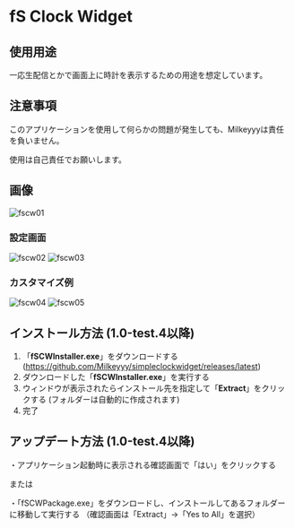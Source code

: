 # fS Clock Widget

## 使用用途
一応生配信とかで画面上に時計を表示するための用途を想定しています。

## 注意事項
このアプリケーションを使用して何らかの問題が発生しても、Milkeyyyは責任を負いません。

使用は自己責任でお願いします。

## 画像
![fscw01](https://user-images.githubusercontent.com/59532514/107040408-8a08fc00-6802-11eb-914a-7fddefdf34be.png)
### 設定画面
![fscw02](https://user-images.githubusercontent.com/59532514/107040424-8ecdb000-6802-11eb-807f-7937aaf3fae9.png)
![fscw03](https://user-images.githubusercontent.com/59532514/107040425-8f664680-6802-11eb-9baf-47f1290e2b8d.png)
### カスタマイズ例
![fscw04](https://user-images.githubusercontent.com/59532514/107040426-8f664680-6802-11eb-8863-59d97d9ac332.png)
![fscw05](https://user-images.githubusercontent.com/59532514/107040432-90977380-6802-11eb-9fb5-75a78dec1a35.png)

## インストール方法 (1.0-test.4以降)
1. 「**fSCWInstaller.exe**」をダウンロードする (https://github.com/Milkeyyy/simpleclockwidget/releases/latest)
2. ダウンロードした「**fSCWInstaller.exe**」を実行する
3. ウィンドウが表示されたらインストール先を指定して「**Extract**」をクリックする (フォルダーは自動的に作成されます)
4. 完了

## アップデート方法 (1.0-test.4以降)
・アプリケーション起動時に表示される確認画面で「はい」をクリックする

または

・「fSCWPackage.exe」をダウンロードし、インストールしてあるフォルダーに移動して実行する
（確認画面は「Extract」→「Yes to All」を選択）
